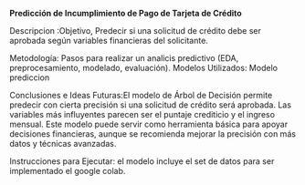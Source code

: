 **Predicción de Incumplimiento de Pago de Tarjeta de Crédito**

Descripcion :Objetivo, Predecir si una solicitud de crédito debe ser aprobada según variables financieras del solicitante.

Metodología: Pasos para realizar un analicis predictivo (EDA, preprocesamiento, modelado, evaluación). Modelos Utilizados: Modelo prediccion 

Conclusiones e Ideas Futuras:El modelo de Árbol de Decisión permite predecir con cierta precisión si una solicitud de crédito será aprobada.
Las variables más influyentes parecen ser el puntaje crediticio y el ingreso mensual.
Este modelo puede servir como herramienta básica para apoyar decisiones financieras, aunque se recomienda mejorar la precisión con más datos y técnicas avanzadas.

Instrucciones para Ejecutar: el modelo incluye el set de datos para ser implementado el google colab.
